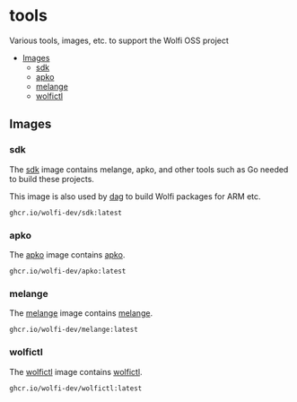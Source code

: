 # tools

Various tools, images, etc. to support the Wolfi OSS project

- [Images](#images)
  - [sdk](#sdk)
  - [apko](#apko)
  - [melange](#melange)
  - [wolfictl](#wolfictl)

## Images

### sdk

The [sdk](./images/sdk) image contains melange, apko,
and other tools such as Go needed to build these projects.

This image is also used by [dag](https://github.com/wolfi-dev/dag)
to build Wolfi packages for ARM etc.

```
ghcr.io/wolfi-dev/sdk:latest
```

### apko

The [apko](./images/apko) image contains
[apko](https://github.com/chainguard-dev/apko).

```
ghcr.io/wolfi-dev/apko:latest
```

### melange

The [melange](./images/melange) image contains
[melange](https://github.com/chainguard-dev/melange).

```
ghcr.io/wolfi-dev/melange:latest
```

### wolfictl

The [wolfictl](./images/wolfictl) image contains
[wolfictl](https://github.com/wolfi-dev/wolfictl).

```
ghcr.io/wolfi-dev/wolfictl:latest
```
